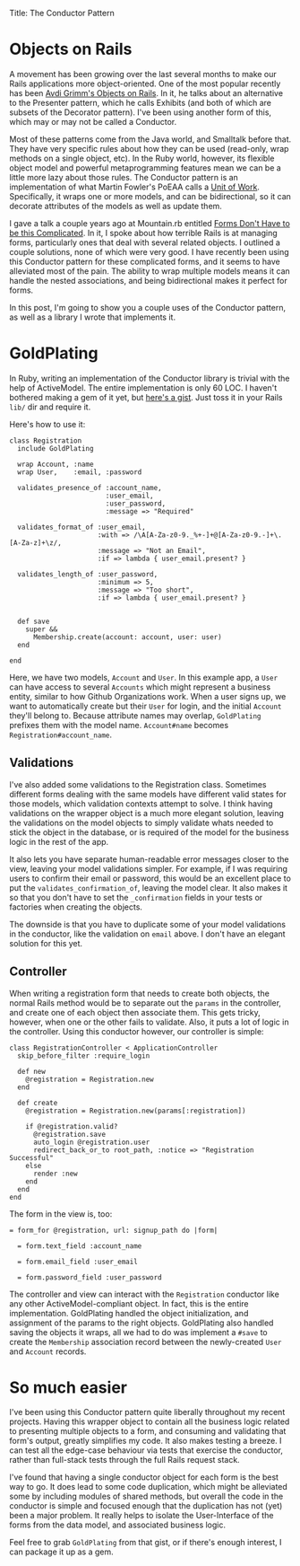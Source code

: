 Title: The Conductor Pattern

# Objects on Rails

A movement has been growing over the last several months to make our Rails applications more object-oriented. One of the most popular recently has been [Avdi Grimm's Objects on Rails][oor]. In it, he talks about an alternative to the Presenter pattern, which he calls Exhibits (and both of which are subsets of the Decorator pattern). I've been using another form of this, which may or may not be called a Conductor.

Most of these patterns come from the Java world, and Smalltalk before that. They have very specific rules about how they can be used (read-only, wrap methods on a single object, etc). In the Ruby world, however, its flexible object model and powerful metaprogramming features mean we can be a little more lazy about those rules. The Conductor pattern is an implementation of what Martin Fowler's PoEAA calls a [Unit of Work][UoW]. Specifically, it wraps one or more models, and can be bidirectional, so it can decorate attributes of the models as well as update them.

I gave a talk a couple years ago at Mountain.rb entitled [Forms Don't Have to be this Complicated][mtnrb-talk]. In it, I spoke about how terrible Rails is at managing forms, particularly ones that deal with several related objects. I outlined a couple solutions, none of which were very good. I have recently been using this Conductor pattern for these complicated forms, and it seems to have alleviated most of the pain. The ability to wrap multiple models means it can handle the nested associations, and being bidirectional makes it perfect for forms.

In this post, I'm going to show you a couple uses of the Conductor pattern, as well as a library I wrote that implements it.

[oor]: http://objectsonrails.com/
[mtnrb-talk]: http://www.confreaks.com/videos/422-mountainrb2010-forms-don-t-have-to-be-this-complicated
[UoW]: http://martinfowler.com/eaaCatalog/unitOfWork.html

# GoldPlating

In Ruby, writing an implementation of the Conductor library is trivial with the help of ActiveModel. The entire implementation is only 60 LOC. I haven't bothered making a gem of it yet, but [here's a gist][gold-plating]. Just toss it in your Rails `lib/` dir and require it.

Here's how to use it:

    class Registration
      include GoldPlating

      wrap Account, :name
      wrap User,    :email, :password

      validates_presence_of :account_name,
                            :user_email,
                            :user_password,
                            :message => "Required"

      validates_format_of :user_email,
                          :with => /\A[A-Za-z0-9._%+-]+@[A-Za-z0-9.-]+\.[A-Za-z]+\z/,
                          :message => "Not an Email",
                          :if => lambda { user_email.present? }

      validates_length_of :user_password,
                          :minimum => 5,
                          :message => "Too short",
                          :if => lambda { user_email.present? }


      def save
        super &&
          Membership.create(account: account, user: user)
      end

    end

Here, we have two models, `Account` and `User`. In this example app, a `User` can have access to several `Accounts` which might represent a business entity, similar to how Github Organizations work. When a user signs up, we want to automatically create but their `User` for login, and the initial `Account` they'll belong to. Because attribute names may overlap, `GoldPlating` prefixes them with the model name. `Account#name` becomes `Registration#account_name`.

## Validations

I've also added some validations to the Registration class. Sometimes different forms dealing with the same models have different valid states for those models, which validation contexts attempt to solve. I think having validations on the wrapper object is a much more elegant solution, leaving the validations on the model objects to simply validate whats needed to stick the object in the database, or is required of the model for the business logic in the rest of the app.

It also lets you have separate human-readable error messages closer to the view, leaving your model validations simpler. For example, if I was requiring users to confirm their email or password, this would be an excellent place to put the `validates_confirmation_of`, leaving the model clear. It also makes it so that you don't have to set the `_confirmation` fields in your tests or factories when creating the objects.

The downside is that you have to duplicate some of your model validations in the conductor, like the validation on `email` above. I don't have an elegant solution for this yet.

## Controller

When writing a registration form that needs to create both objects, the normal Rails method would be to separate out the `params` in the controller, and create one of each object then associate them. This gets tricky, however, when one or the other fails to validate. Also, it puts a lot of logic in the controller. Using this conductor however, our controller is simple:

    class RegistrationController < ApplicationController
      skip_before_filter :require_login

      def new
        @registration = Registration.new
      end

      def create
        @registration = Registration.new(params[:registration])

        if @registration.valid?
          @registration.save
          auto_login @registration.user
          redirect_back_or_to root_path, :notice => "Registration Successful"
        else
          render :new
        end
      end
    end

The form in the view is, too:

    = form_for @registration, url: signup_path do |form|

      = form.text_field :account_name

      = form.email_field :user_email

      = form.password_field :user_password

The controller and view can interact with the `Registration` conductor like any other ActiveModel-compliant object. In fact, this is the entire implementation. GoldPlating handled the object initialization, and assignment of the params to the right objects. GoldPlating also handled saving the objects it wraps, all we had to do was implement a `#save` to create the `Membership` association record between the newly-created `User` and `Account` records.

[gold-plating]: https://gist.github.com/2565340

# So much easier

I've been using this Conductor pattern quite liberally throughout my recent projects. Having this wrapper object to contain all the business logic related to presenting multiple objects to a form, and consuming and validating that form's output, greatly simplifies my code. It also makes testing a breeze. I can test all the edge-case behaviour via tests that exercise the conductor, rather than full-stack tests through the full Rails request stack.

I've found that having a single conductor object for each form is the best way to go. It does lead to some code duplication, which might be alleviated some by including modules of shared methods, but overall the code in the conductor is simple and focused enough that the duplication has not (yet) been a major problem. It really helps to isolate the User-Interface of the forms from the data model, and associated business logic.

Feel free to grab `GoldPlating` from that gist, or if there's enough interest, I can package it up as a gem.


